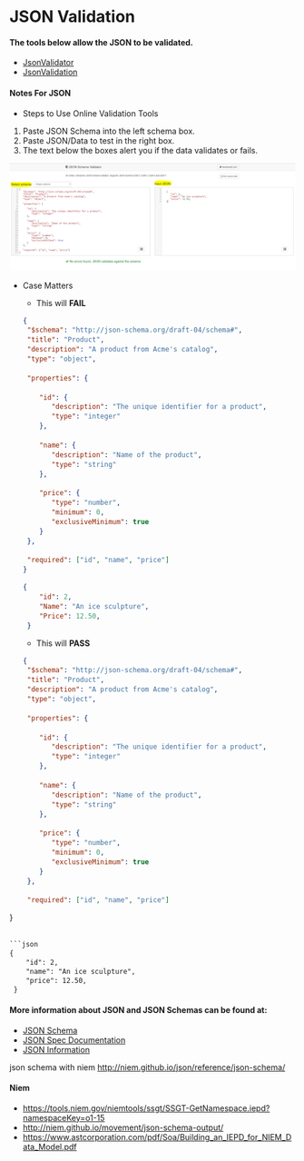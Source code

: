 # JSON Validation

#### The tools below allow the JSON to be validated.

* [JsonValidator](https://www.jsonschemavalidator.net/)
* [JsonValidation](https://json-schema-validator.herokuapp.com/)

#### Notes For JSON
* Steps to Use Online Validation Tools
  
1. Paste JSON Schema into the left schema box.
2. Paste JSON/Data to test in the right box.
3. The text below the boxes alert you if the data validates or fails. 

![alt text](/Images/validate.PNG)

* Case Matters
  * This will **FAIL**

  ```json
  {
   "$schema": "http://json-schema.org/draft-04/schema#",
   "title": "Product",
   "description": "A product from Acme's catalog",
   "type": "object",
	
   "properties": {
	
      "id": {
         "description": "The unique identifier for a product",
         "type": "integer"
      },
		
      "name": {
         "description": "Name of the product",
         "type": "string"
      },
		
      "price": {
         "type": "number",
         "minimum": 0,
         "exclusiveMinimum": true
      }
   },
	
   "required": ["id", "name", "price"]
  }
  ```

  ```json
  {
      "id": 2,
      "Name": "An ice sculpture",
      "Price": 12.50,
   }
  ```

  * This will **PASS**

  ```json
  {
   "$schema": "http://json-schema.org/draft-04/schema#",
   "title": "Product",
   "description": "A product from Acme's catalog",
   "type": "object",
	
   "properties": {
	
      "id": {
         "description": "The unique identifier for a product",
         "type": "integer"
      },
		
      "name": {
         "description": "Name of the product",
         "type": "string"
      },
		
      "price": {
         "type": "number",
         "minimum": 0,
         "exclusiveMinimum": true
      }
   },
	
   "required": ["id", "name", "price"]
}
  ```

  ```json
  {
      "id": 2,
      "name": "An ice sculpture",
      "price": 12.50,
   }
  ```
  
#### More information about JSON and JSON Schemas can be found at:

* [JSON Schema](http://json-schema.org/)
* [JSON Spec Documentation](http://www.json.org/)
* [JSON Information](https://developer.mozilla.org/en-US/docs/Learn/JavaScript/Objects/JSON)

json schema with niem http://niem.github.io/json/reference/json-schema/

#### Niem

* https://tools.niem.gov/niemtools/ssgt/SSGT-GetNamespace.iepd?namespaceKey=o1-15
* http://niem.github.io/movement/json-schema-output/
* https://www.astcorporation.com/pdf/Soa/Building_an_IEPD_for_NIEM_Data_Model.pdf